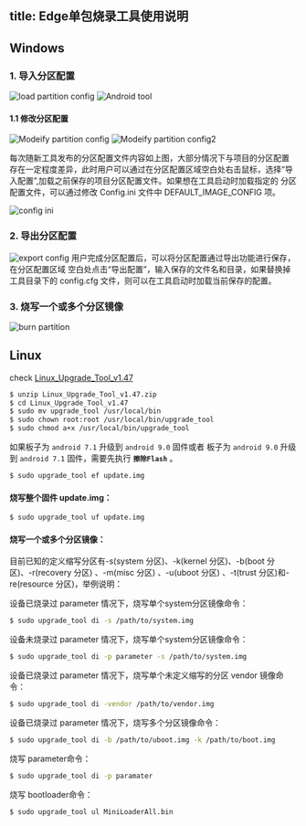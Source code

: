 title: Edge单包烧录工具使用说明
---
## Windows

### 1. 导入分区配置

![load partition config](/images/edge/load_partition_config.png)
![Android tool](/images/edge/android_tool.png)

#### 1.1 修改分区配置

![Modeify partition config](/images/edge/modify_partitio_config.png)
![Modeify partition config2](/images/edge/modify_partitio_config2.png)


每次随新工具发布的分区配置文件内容如上图，大部分情况下与项目的分区配置
存在一定程度差异，此时用户可以通过在分区配置区域空白处右击鼠标，选择“导
入配置”,加载之前保存的项目分区配置文件。如果想在工具启动时加载指定的
分区配置文件，可以通过修改 Config.ini 文件中 DEFAULT_IMAGE_CONFIG 项。

![config ini](/images/edge/config_ini.png)

### 2. 导出分区配置

![export config](/images/edge/export_config.png)
用户完成分区配置后，可以将分区配置通过导出功能进行保存，在分区配置区域
空白处点击“导出配置”，输入保存的文件名和目录，如果替换掉工具目录下的
config.cfg 文件，则可以在工具启动时加载当前保存的配置。

### 3. 烧写一个或多个分区镜像
![burn partition](/images/edge/burn_partiton_mirrors.png)

## Linux

check [Linux_Upgrade_Tool_v1.47](https://mega.nz/#!TnI3CAyD!pI5ptpffTpZfT7Brjm2CvHQge5MaCdGy9xgcM6uu9RQ)

```sh
$ unzip Linux_Upgrade_Tool_v1.47.zip
$ cd Linux_Upgrade_Tool_v1.47
$ sudo mv upgrade_tool /usr/local/bin
$ sudo chown root:root /usr/local/bin/upgrade_tool
$ sudo chmod a+x /usr/local/bin/upgrade_tool
```

如果板子为  `android 7.1`  升级到  `android 9.0`  固件或者
板子为  `android 9.0`  升级到  `android 7.1`  固件，需要先执行 **`擦除Flash`** 。

```sh
$ sudo upgrade_tool ef update.img
```
#### 烧写整个固件 update.img：

```sh
$ sudo upgrade_tool uf update.img
```
#### 烧写一个或多个分区镜像：
目前已知的定义缩写分区有-s(system 分区)、-k(kernel 分区)、-b(boot 分区)、-r(recovery 分区) 、-m(misc 分区) 、-u(uboot 分区) 、-t(trust 分区)和-re(resource 分区)，举例说明：

设备已烧录过 parameter 情况下，烧写单个system分区镜像命令：

```sh
$ sudo upgrade_tool di -s /path/to/system.img
```
设备未烧录过 parameter 情况下，烧写单个system分区镜像命令：

```sh
$ sudo upgrade_tool di -p parameter -s /path/to/system.img
```

设备已烧录过 parameter 情况下，烧写单个未定义缩写的分区 vendor 镜像命令：

```sh
$ sudo upgrade_tool di -vendor /path/to/vendor.img
```

设备已烧录过 parameter 情况下，烧写多个分区镜像命令：

```sh
$ sudo upgrade_tool di -b /path/to/uboot.img -k /path/to/boot.img
```

烧写 parameter命令：

```sh
$ sudo upgrade_tool di -p paramater
```

烧写 bootloader命令：

```sh
$ sudo upgrade_tool ul MiniLoaderAll.bin
```

